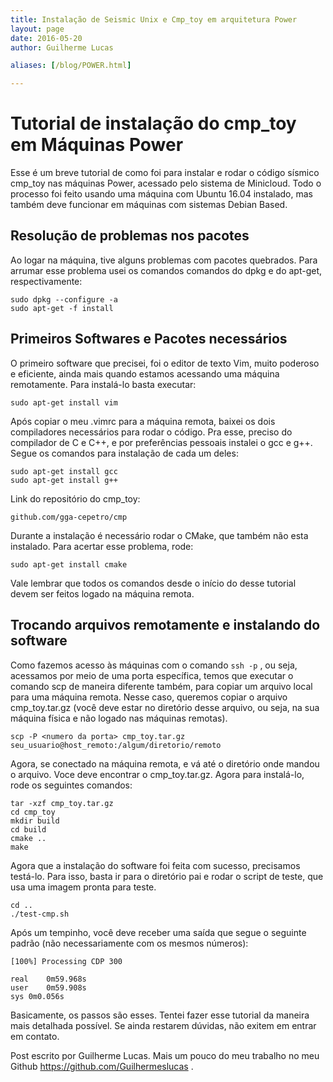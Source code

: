 ```yaml
---
title: Instalação de Seismic Unix e Cmp_toy em arquitetura Power
layout: page
date: 2016-05-20
author: Guilherme Lucas

aliases: [/blog/POWER.html]

---
```


# Tutorial de instalação do cmp_toy em Máquinas Power

Esse é um breve tutorial de como foi para instalar e rodar o código sísmico cmp_toy nas máquinas Power, acessado pelo sistema de Minicloud.
Todo o processo foi feito usando uma máquina com Ubuntu 16.04 instalado, mas também deve funcionar em máquinas com sistemas Debian Based.

## Resolução de problemas nos pacotes
Ao logar na máquina, tive alguns problemas com pacotes quebrados. Para arrumar esse problema usei os comandos comandos do dpkg e do apt-get, respectivamente:

```
sudo dpkg --configure -a
sudo apt-get -f install
```

## Primeiros Softwares e Pacotes necessários
O primeiro software que precisei, foi o editor de texto Vim, muito poderoso e eficiente, ainda mais quando estamos acessando uma máquina remotamente. Para instalá-lo basta executar:
```
sudo apt-get install vim
```

Após copiar o meu .vimrc para a máquina remota, baixei os dois compiladores necessários para rodar o código. Pra esse, preciso do compilador de C e C++, e por preferências pessoais instalei o gcc e g++. Segue os comandos para instalação de cada um deles:

```
sudo apt-get install gcc
sudo apt-get install g++
```

Link do repositório do cmp_toy:
```
github.com/gga-cepetro/cmp
```

Durante a instalação é necessário rodar o CMake, que também não esta instalado. Para acertar esse problema, rode:

```
sudo apt-get install cmake
```
Vale lembrar que todos os comandos desde o início do desse tutorial devem ser feitos logado na máquina remota.

## Trocando arquivos remotamente e instalando do software
Como fazemos acesso às máquinas com o comando `ssh -p` , ou seja, acessamos por meio de uma porta específica, temos que executar o comando scp de maneira diferente também, para copiar um arquivo local para uma máquina remota. Nesse caso, queremos copiar o arquivo cmp_toy.tar.gz (você deve estar no diretório desse arquivo, ou seja, na sua máquina física e não logado nas máquinas remotas).

```
scp -P <numero da porta> cmp_toy.tar.gz  seu_usuario@host_remoto:/algum/diretorio/remoto
```

Agora, se conectado na máquina remota, e vá até o diretório onde mandou o arquivo. Voce deve encontrar o cmp_toy.tar.gz. Agora para instalá-lo, rode os seguintes comandos:

```
tar -xzf cmp_toy.tar.gz
cd cmp_toy
mkdir build
cd build
cmake ..
make
```

Agora que a instalação do software foi feita com sucesso, precisamos testá-lo. Para isso, basta ir para o diretório pai e rodar o script de teste, que usa uma imagem pronta para teste.

```
cd ..
./test-cmp.sh
```

Após um tempinho, você deve receber uma saída que segue o seguinte padrão (não necessariamente com os mesmos números):

```
[100%] Processing CDP 300

real	0m59.968s
user	0m59.908s
sys	0m0.056s
```

Basicamente, os passos são esses. Tentei fazer esse tutorial da maneira mais detalhada possível. Se ainda restarem dúvidas, não exitem em entrar em contato.

Post escrito por Guilherme Lucas.
Mais um pouco do meu trabalho no meu Github https://github.com/Guilhermeslucas .
